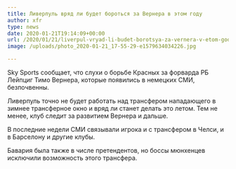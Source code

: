 ```yaml
---
title: Ливерпуль вряд ли будет бороться за Вернера в этом году
author: xfr
type: news
date: 2020-01-21T19:14:09+00:00
url: /2020/01/21/liverpul-vryad-li-budet-borotsya-za-vernera-v-etom-godu/
image: /uploads/photo_2020-01-21_17-55-29-e1579634034226.jpg

---
```

Sky Sports сообщает, что слухи о борьбе Красных за форварда РБ Лейпциг Тимо Вернера, которые появились в немецких СМИ, безпочвенны.

Ливерпуль точно не будет работать над трансфером нападающего в зимнее трансферное окно и вряд ли станет делать это летом. Тем не менее, клуб следит за развитием Вернера и дальше.

В последние недели СМИ связывали игрока и с трансфером в Челси, и в Барселону и другие клубы.

Бавария была также в числе претендентов, но боссы мюнхенцев исключили возможность этого трансфера.
